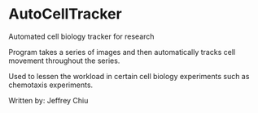 # AutoCellTracker
Automated cell biology tracker for research

Program takes a series of images and then automatically tracks cell movement throughout the series.

Used to lessen the workload in certain cell biology experiments such as chemotaxis experiments.

Written by: Jeffrey Chiu
